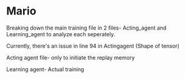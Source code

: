 # Mario
Breaking down the main training file in 2 files- Acting_agent and Learning_agent to analyze each seperately.

Currently, there's an issue in line 94 in Actingagent (Shape of tensor)


Acting agent file- only to initiate the replay memory

Learning agent- Actual training
